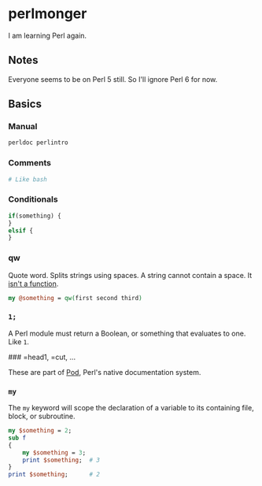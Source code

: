 # perlmonger

I am learning Perl again.

## Notes

Everyone seems to be on Perl 5 still. So I'll ignore Perl 6 for now.

## Basics

### Manual

```sh
perldoc perlintro
```

### Comments

```perl
# Like bash
```

### Conditionals

```perl
if(something) {
}
elsif {
}
```

### qw

Quote word. Splits strings using spaces. A string cannot contain a space. It [isn't a function](https://perlmaven.com/qw-quote-word).

```perl
my @something = qw(first second third)
```

### `1;`

A Perl module must return a Boolean, or something that evaluates to one. Like `1`.

### =head1, =cut, ...

These are part of [Pod](https://perldoc.perl.org/perlpod.html), Perl's native documentation system.

### `my`

The `my` keyword will scope the declaration of a variable to its containing file, block, or subroutine.

```perl
my $something = 2;
sub f
{
    my $something = 3;
    print $something;  # 3
}
print $something;      # 2
```
